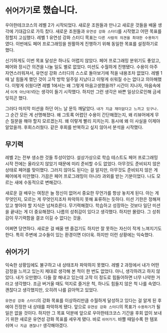 # `쉬어가기`로 했습니다.

우아한테크코스의 레벨 2가 시작되었다. 새로운 조원들과 만나고 새로운 것들을 배울 생각에 기대감으로 가득 찼다. 새로운 조원들과 `유연성 강화 스터디`를 시작했고 어떤 목표를 정할지 고심했다. 레벨 1 유연성 강화 스터디 목표는 `다른 사람의 의견을 최대한 수용하기`였다. 이번에도 페어 프로그래밍을 원활하게 진행하기 위해 동일한 목표를 설정하기로 했다.

신기하게도 이번 목표 달성은 하나도 어렵지 않았다. 페어 프로그래밍 분위기도 좋았고, 페어와 장시간 의견을 나눌 일도 별로 없었다. 미션도 수월하게 진행됐다. 수용이 아주 자연스러워져서, 유연성 강화 스터디의 스스로 돌아보기에 적을 내용조차 없었다. 레벨 1 때 날 힘들게 했던 것이 고작 방학 일주일 지났다고 이렇게 쉬워질 수는 없다고 의아해했다. 이렇게 쉬웠다면 레벨 1에서는 왜 그렇게 마음고생했을까? 시간이 지나자, 마음속에서 `이게 아닌데?`라는 생각이 들기 시작했다. 하지만 그런 생각은 바쁜 일상으로인해 금세 잊히곤 했다.

그러다 마지막 미션을 하던 어느 날 문득 깨달았다. `내가 지금 재미없다고 느끼고 있구나.` 그 순간 모든 게 선명해졌다. 왜 그토록 어렵던 수용이 간단해졌는지, 왜 리뷰어에게 무슨 질문을 해야 할지 모르겠는지. 왜 이렇게 빨리 지치는지. 동시에 왜 이 사실을 이제야 알았을까. 후회스러웠다. 같은 후회를 반복하고 싶지 않아서 분석을 시작했다.

## 무기력

레벨 2는 전부 생소한 것들 투성이었다. 설상가상으로 학습 테스트도 페어 프로그래밍 시작 전에는 올라오지 않았기 때문에 미리 준비할 수도 없었다. 아무것도 준비되지 않은 상태로 페어를 맞이했다. 그러지 않아도 된다는 걸 알지만, 아무것도 준비되지 않은 게 페어에게 미안했다. 가끔은 페어 프로그래밍이 아니라 과외를 받는 기분이었다. 나도 모르는 새에 수동적으로 변해갔다.

새로운 걸 배우는 여정은 늘 정신이 없어서 중요한 무언가를 항상 놓치게 된다. 아는 게 무엇인지, 모르는 게 무엇인지조차 파악하지 못해 표류하는 듯하다. 미션 기한은 정해져 있고 쌓아야 할 지식은 넘쳐흐른다. 무기력해졌다. 학습하고 성장하는 것보다 일단 미션을 끝내는 게 더 중요해졌다. 나름의 성취감이 있다고 생각했다. 하지만 몰랐다. 그 성취감이 무기력함을 결코 이길 수 없다는 것을.

어쩌면 당연하다. 새로운 걸 배울 땐 즐겁기도 하지만 잘 못하는 자신이 작게 느껴지기도 한다. 특히 주변에 고수들이 있는 환경이면 더더욱. 하지만 이런 상황에는 익숙했다.

## 쉬어가기

익숙한 상황임에도 불구하고 내 상태조차 파악하지 못했다. 레벨 2 과정에서 내가 어떤 감정을 느끼고 있는지 제대로 생각해 본 적이 한 번도 없었다. 아니, 생각하려고 하지 않았다. 내가 오만했다. 다들 잘 해내고 있는데 고작 이 정도로 힘들어하면 너무 나약한 거라고 생각했다. 조금 버거울 때도 억지로 즐거운 척, 하나도 힘들지 않은 척 나를 속였다. 괜찮다고 생각했지만, 오히려 나를 갉아먹고 있었다.

`유연성 강화 스터디`의 강화 목표를 이상하리만큼 수월하게 달성하고 있다는 걸 알게 된 후에야 진정한 내 상태를 파악하게 됐다. 앞으로 `유연성 강화 스터디`의 목표가 `수용하기`가 될 일은 없을 것이다. 하지만 그 목표 덕분에 앞으로 우아한테크코스 기간을 후회 없이 보내기 위한 새로운 유연성 강화 목표를 세우게 됐다. 바로 `쉬어가기`. 바쁠 때일수록 한 템포 쉬며 `나 지금 괜찮나?` 생각해야겠다.
